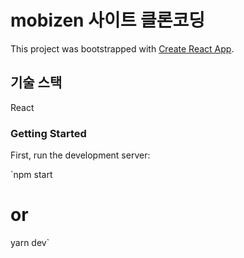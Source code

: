 # mobizen 사이트 클론코딩

This project was bootstrapped with [Create React App](https://github.com/facebook/create-react-app).

## 기술 스택

React

### Getting Started

First, run the development server:

`npm start
# or
yarn dev`

